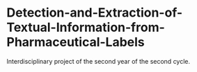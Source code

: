 # Detection-and-Extraction-of-Textual-Information-from-Pharmaceutical-Labels
Interdisciplinary project of the second year of the  second cycle.
